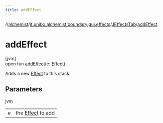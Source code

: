 ```yaml
---
title: addEffect
---
```

//[alchemist](../../../index.html)/[it.unibo.alchemist.boundary.gui.effects](../index.html)/[JEffectsTab](index.html)/[addEffect](add-effect.html)



# addEffect



[jvm]\
open fun [addEffect](add-effect.html)(e: [Effect](../-effect/index.html))



Adds a new [Effect](../-effect/index.html) to this stack.



## Parameters


jvm

| | |
|---|---|
| e | the [Effect](../-effect/index.html) to add |




